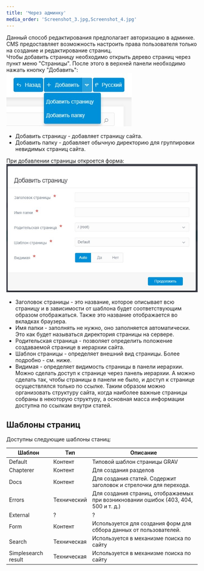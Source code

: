 ```yaml
---
title: 'Через админку'
media_order: 'Screenshot_3.jpg,Screenshot_4.jpg'
---
```


Данный способ редактирования предполагает авторизацию в админке.  
CMS предоставляет возможность настроить права пользователя только на создание и редактирование страниц.  
Чтобы добавить страницу необходимо открыть дерево страниц через пункт меню "Страницы". После этого в верхней панели необходимо нажать кнопку "Добавить":  
![](Screenshot_3.jpg)

+ Добавить страницу - добавляет страницу сайта.
+ Добавить папку - добавляет обычную директорию для группировки невидимых страниц сайта.

При добавлении страницы откроется форма:  
![](Screenshot_4.jpg)

* Заголовок страницы - это название, которое описывает всю страницу и в зависимости от шаблона будет соответствующим образом отображаться. Также это название отображается во вкладках браузера.
* Имя папки - заполнять не нужно, оно заполняется автоматически. Это как будет называться директория страницы на сервере. 
* Родительская страница - позволяет определить положение создаваемой странице в иерархии сайта.
* Шаблон страницы - определяет внешний вид страницы. Более подробно - см. ниже.
* Видимая - определяет видимость страницы в панели иерархии. Можно сделать доступ к странице через панель иерархии. А можно сделать так, чтобы страницы в панели не было, и доступ к странице осуществлялся только по ссылке. Таким образом можно организовать структуру сайта, когда наиболее важные страницы собраны в некоторую структуру, а основная масса информации доступна по ссылкам внутри статей.

## Шаблоны страниц
Доступны следующие шаблоны станиц:  

| Шаблон | Тип | Описание |
| -------------- | -------------- | --------------- |
| Default | Контент | Типовой шаблон страницы GRAV |
| Chapterer | Контент | Для создания разделов |
| Docs | Контент | Для создания статей. Содержит заголовок и стрелочки для перехода. |
| Errors | Технический | Для создания страниц, отображаемых при возникновании ошибок (403, 404, 500 и т. д.) |
| External | ? | ? |
| Form | Контент | Используется для создания форм для сббора данных от пользователей. |
| Search | Техническая | Используется в механизме поиска по сайту |
| Simplesearch result | Техническая | Используется в механизме поиска по сайту |
